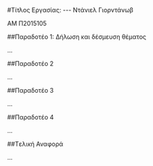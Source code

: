 #Τίτλος Εργασίας: ---
Ντάνιελ Γιορντάνωβ

ΑΜ Π2015105

##Παραδοτέο 1: Δήλωση και δέσμευση θέματος

...


##Παραδοτέο 2

...

##Παραδοτέο 3

...

##Παραδοτέο 4

...

##Tελική Αναφορά

...
